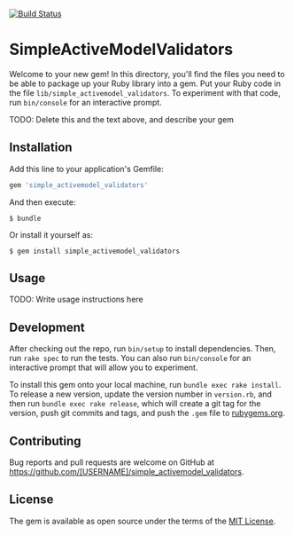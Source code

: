 [![Build Status](https://travis-ci.org/decomplect-io/simple_activemodel_validators.svg)](https://travis-ci.org/decomplect-io/simple_activemodel_validators)
# SimpleActiveModelValidators

Welcome to your new gem! In this directory, you'll find the files you need to be able to package up your Ruby library into a gem. Put your Ruby code in the file `lib/simple_activemodel_validators`. To experiment with that code, run `bin/console` for an interactive prompt.

TODO: Delete this and the text above, and describe your gem

## Installation

Add this line to your application's Gemfile:

```ruby
gem 'simple_activemodel_validators'
```

And then execute:

    $ bundle

Or install it yourself as:

    $ gem install simple_activemodel_validators

## Usage

TODO: Write usage instructions here

## Development

After checking out the repo, run `bin/setup` to install dependencies. Then, run `rake spec` to run the tests. You can also run `bin/console` for an interactive prompt that will allow you to experiment.

To install this gem onto your local machine, run `bundle exec rake install`. To release a new version, update the version number in `version.rb`, and then run `bundle exec rake release`, which will create a git tag for the version, push git commits and tags, and push the `.gem` file to [rubygems.org](https://rubygems.org).

## Contributing

Bug reports and pull requests are welcome on GitHub at https://github.com/[USERNAME]/simple_activemodel_validators.


## License

The gem is available as open source under the terms of the [MIT License](http://opensource.org/licenses/MIT).
